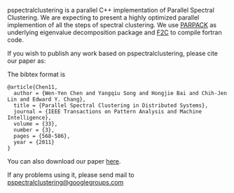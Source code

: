 pspectralclustering is a parallel C++ implementation of Parallel Spectral Clustering.  We are expecting to present a highly optimized parallel implemention of all the steps of spectral clustering.  We use [PARPACK](http://www.caam.rice.edu/~kristyn/parpack_home.html) as underlying eigenvalue decomposition package and [F2C](http://www.netlib.org/f2c/) to compile fortran code.

If you wish to publish any work based on pspectralclustering, please cite our paper as:

The bibtex format is
```
@article{Chen11,
  author = {Wen-Yen Chen and Yangqiu Song and Hongjie Bai and Chih-Jen Lin and Edward Y. Chang},
  title = {Parallel Spectral Clustering in Distributed Systems},
  journal = {IEEE Transactions on Pattern Analysis and Machine Intelligence},
  volume = {33},
  number = {3},
  pages = {568-586},
  year = {2011}
}  
```

You can also download our paper [here](http://ieeexplore.ieee.org/xpl/login.jsp?tp=&arnumber=5444877&url=http%3A%2F%2Fieeexplore.ieee.org%2Fxpls%2Fabs_all.jsp%3Farnumber%3D5444877).

If any problems using it, please send mail to pspectralclustering@googlegroups.com